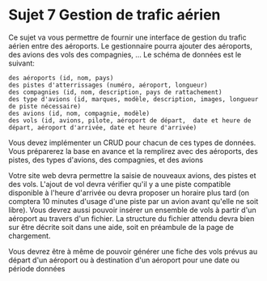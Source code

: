 # Sujet 7 Gestion de trafic aérien

Ce sujet va vous permettre de fournir une interface de gestion du trafic aérien entre des aéroports. Le gestionnaire pourra ajouter des aéroports, des avions des vols des compagnies, … Le schéma de données est le suivant:

    des aéroports (id, nom, pays)
    des pistes d'atterrissages (numéro, aéroport, longueur)
    des compagnies (id, nom, description, pays de rattachement)
    des type d'avions (id, marques, modèle, description, images, longueur de piste nécessaire)
    des avions (id, nom, compagnie, modèle)
    des vols (id, avions, pilote, aéroport de départ,  date et heure de départ, aéroport d'arrivée, date et heure d'arrivée)

Vous devez implémenter un CRUD pour chacun de ces types de données. Vous préparerez la base en avance et la remplirez avec des aéroports, des pistes, des types d'avions, des compagnies, et des avions 

Votre site web devra permettre la saisie de nouveaux avions, des pistes et des vols. L'ajout de vol devra vérifier qu'il y a une piste compatible disponible à l'heure d'arrivée ou devra proposer un horaire plus tard (on comptera 10 minutes d'usage d'une piste par un avion avant qu'elle ne soit libre). Vous devrez aussi pouvoir insérer un ensemble de vols à partir d'un aéroport au travers d'un fichier. La structure du fichier attendu devra bien sur être décrite soit dans une aide, soit en préambule de la page de chargement.

Vous devrez être à même de pouvoir générer une fiche des vols prévus au départ d'un aéroport ou à destination d'un aéroport pour une date ou période données
